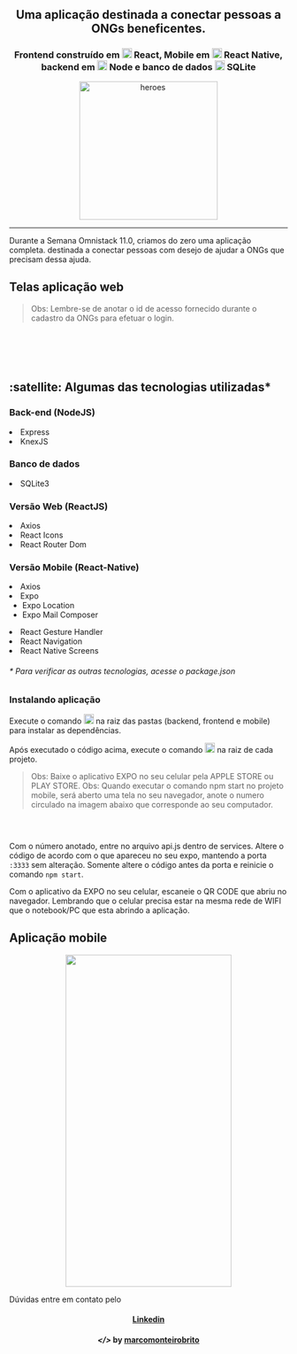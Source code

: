 <h1 align="center">
    <img alt="" title="" src="imagens/rocketseat.svg">
</h1>

<h1 align="center">
    <img alt="" title="" src="imagens/logo.svg">
</h1>

<h2 align="center"> Uma aplicação destinada a conectar pessoas a ONGs beneficentes. </h2>

<h3 align="center"> Frontend construído em <img src="imagens/react.png" alt="react" height="18"> React, Mobile em <img src="imagens/react-native.png" alt="react-native" height="18"> React Native, backend em <img src="imagens/node.png" alt="node" height="18"> Node e banco de dados <img src="imagens/sqlite.png" alt="node" height="18"> SQLite </h3>

<p align="center"> <img src="imagens/heroes.png" alt="heroes" height="250"> </p>

---

Durante a Semana Omnistack 11.0, criamos do zero uma aplicação completa. destinada a conectar pessoas com desejo de ajudar a ONGs que precisam dessa ajuda.

## Telas aplicação web 

> Obs: Lembre-se de anotar o id de acesso fornecido durante o cadastro da ONGs para efetuar o login.

<h1 align="center">
    <img alt="" src="imagens/idDeacesso.PNG">
</h1>


<p align="center">
	<img alt="" title="" src="imagens/home.PNG">
	<img alt="" title="" src="imagens/cadastroOng.PNG">
	<img alt="" title="" src="imagens/cadastroCaso.PNG">
	<img alt="" title="" src="imagens/cadastroDeCasos.PNG">
</p>

<h2><strong>:satellite: Algumas das tecnologias utilizadas*</strong></h2>

<h3>Back-end (NodeJS)</h3>
<li>Express</li>
<li>KnexJS</li>

<h3>Banco de dados</h3>
<li>SQLite3</li>

<h3>Versão Web (ReactJS)</h3>
<li>Axios</li>
<li>React Icons</li>
<li>React Router Dom</li>

<h3>Versão Mobile (React-Native)</h3>
<li>Axios</li>
<li>Expo
  <ul>
    <li>Expo Location</li>
    <li>Expo Mail Composer</li>
  </ul>
</li>
<li>React Gesture Handler</li>
<li>React Navigation</li>
<li>React Native Screens</li>

<h6>* Para verificar as outras tecnologias, acesse o package.json</h6>

### Instalando aplicação

Execute o comando <img alt="npminstall" src="imagens/npmInstall.PNG" height="18"> na raiz das pastas (backend, frontend e mobile) para instalar as dependências.

Após executado o código acima, execute o comando <img alt="npmstart" src="imagens/npmStart.PNG" height="18"> na raiz de cada projeto.

> Obs: Baixe o aplicativo EXPO no seu celular pela APPLE STORE ou PLAY STORE.
> Obs: Quando executar o comando npm start no projeto mobile, será aberto uma tela no seu navegador, anote o numero circulado na imagem abaixo que corresponde ao seu computador.

<h1 align="center">
    <img alt="" src="imagens/expo2.jpg">
</h1>

Com o número anotado, entre no arquivo api.js dentro de services. Altere o código de acordo com o que apareceu no seu expo, mantendo a porta ```:3333``` sem alteração. Somente altere o código antes da porta e reinicie o comando ```npm start```.

Com o aplicativo da EXPO no seu celular, escaneie o QR CODE que abriu no navegador. Lembrando que o celular precisa estar na mesma rede de WIFI que o notebook/PC que esta abrindo a aplicação.

## Aplicação mobile

<p align="center">
	<img src="imagens/beTheHero.gif" width="300" height="600"/>
</p>

 
Dúvidas entre em contato pelo <h4 align="center"> <a href="https://www.linkedin.com/in/marco-antonio-monteiro-de-brito-541ba0144/" target="_blank">Linkedin</a> </h4>

<h4 align="center"> <em>&lt;/&gt;</em> by <a href="https://github.com/marcomonteirobrito" target="_blank">marcomonteirobrito</a> </h4>